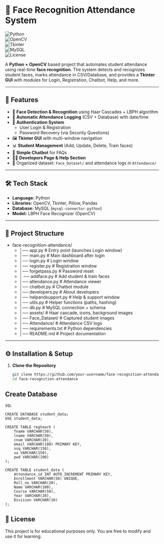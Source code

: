 # 📸 Face Recognition Attendance System  

![Python](https://img.shields.io/badge/Python-3.10-blue)  
![OpenCV](https://img.shields.io/badge/OpenCV-LBPH-orange)  
![Tkinter](https://img.shields.io/badge/GUI-Tkinter-yellow)  
![MySQL](https://img.shields.io/badge/Database-MySQL-brightgreen)  
![License](https://img.shields.io/badge/License-Educational-lightgrey)  

A **Python + OpenCV** based project that automates student attendance using real-time **face recognition**. The system detects and recognizes student faces, marks attendance in CSV/Database, and provides a **Tkinter GUI** with modules for Login, Registration, Chatbot, Help, and more.  

---

## 🚀 Features
- 👤 **Face Detection & Recognition** using Haar Cascades + LBPH algorithm  
- 📝 **Automatic Attendance Logging** (CSV + Database) with date/time  
- 🔐 **Authentication System**  
  - User Login & Registration  
  - Password Recovery (via Security Questions)  
- 🖼️ **Tkinter GUI** with multi-window navigation  
- 📊 **Student Management** (Add, Update, Delete, Train faces)  
- 🤖 **Simple Chatbot** for FAQs  
- 👨‍💻 **Developers Page & Help Section**  
- 📂 Organized dataset: `Face_Dataset/` and attendance logs in `Attendance/`  

---

## 🛠️ Tech Stack
- **Language:** Python  
- **Libraries:** OpenCV, Tkinter, Pillow, Pandas  
- **Database:** MySQL (`mysql-connector-python`)  
- **Model:** LBPH Face Recognizer (OpenCV)  

---

## 📂 Project Structure
- face-recognition-attendance/
  - │── app.py # Entry point (launches Login window)
  - │── main.py # Main dashboard after login
  - │── login.py # Login window
  - │── register.py # Registration window
  - │── forgetpass.py # Password reset
  - │ ── addface.py # Add student & train faces
  - │── attendance.py # Attendance viewer
  - │── chatbot.py # Chatbot module
  - │── developers.py # About developers
  - │── helpandsupport.py # Help & support window
  - │── utils.py # Helper functions (paths, hashing)
  - │── db.py # MySQL connection + schema
  - │── assets/ # Haar cascade, icons, background images
  - │── Face_Dataset/ # Captured student images
  - │── Attendance/ # Attendance CSV logs
  - │── requirements.txt # Python dependencies
  - │── README.md # Project documentation



---

## ⚙️ Installation & Setup

1. **Clone the Repository**
   ```bash
   git clone https://github.com/your-username/face-recognition-attendance.git
   cd face-recognition-attendance


## Create Database

`SQL`

```
CREATE DATABASE student_data;
USE student_data;

CREATE TABLE regteach (
    fname VARCHAR(50),
    lname VARCHAR(50),
    cnum VARCHAR(20),
    email VARCHAR(100) PRIMARY KEY,
    ssq VARCHAR(150),
    sa VARCHAR(150),
    pwd VARCHAR(100)
);

CREATE TABLE student_data (
    Attendance_id INT AUTO_INCREMENT PRIMARY KEY,
    Enrollment VARCHAR(50) UNIQUE,
    Roll_no VARCHAR(20),
    Name VARCHAR(100),
    Course VARCHAR(50),
    Year VARCHAR(20),
    Division VARCHAR(10)
);

```

## 📜 License

This project is for educational purposes only.
You are free to modify and use it for learning.

